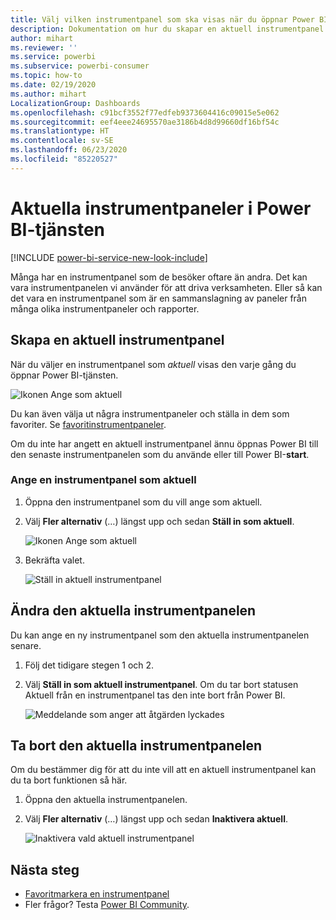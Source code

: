 ```yaml
---
title: Välj vilken instrumentpanel som ska visas när du öppnar Power BI-tjänsten
description: Dokumentation om hur du skapar en aktuell instrumentpanel i Power BI-tjänsten
author: mihart
ms.reviewer: ''
ms.service: powerbi
ms.subservice: powerbi-consumer
ms.topic: how-to
ms.date: 02/19/2020
ms.author: mihart
LocalizationGroup: Dashboards
ms.openlocfilehash: c91bcf3552f77edfeb9373604416c09015e5e062
ms.sourcegitcommit: eef4eee24695570ae3186b4d8d99660df16bf54c
ms.translationtype: HT
ms.contentlocale: sv-SE
ms.lasthandoff: 06/23/2020
ms.locfileid: "85220527"
---
```

# <a name="featured-dashboards-in-the-power-bi-service"></a>Aktuella instrumentpaneler i Power BI-tjänsten

[!INCLUDE [power-bi-service-new-look-include](../includes/power-bi-service-new-look-include.md)]

Många har en instrumentpanel som de besöker oftare än andra. Det kan vara instrumentpanelen vi använder för att driva verksamheten. Eller så kan det vara en instrumentpanel som är en sammanslagning av paneler från många olika instrumentpaneler och rapporter.

## <a name="create-a-featured-dashboard"></a>Skapa en aktuell instrumentpanel
När du väljer en instrumentpanel som *aktuell* visas den varje gång du öppnar Power BI-tjänsten. 

![Ikonen Ange som aktuell](./media/end-user-featured/power-bi-dropdown.png)

Du kan även välja ut några instrumentpaneler och ställa in dem som favoriter. Se [favoritinstrumentpaneler](end-user-favorite.md).

Om du inte har angett en aktuell instrumentpanel ännu öppnas Power BI till den senaste instrumentpanelen som du använde eller till Power BI-**start**. 

### <a name="set-a-dashboard-as-featured"></a>Ange en instrumentpanel som aktuell


1. Öppna den instrumentpanel som du vill ange som aktuell. 
2. Välj **Fler alternativ** (…) längst upp och sedan **Ställ in som aktuell**. 
   
    ![Ikonen Ange som aktuell](./media/end-user-featured/power-bi-dropdown.png)
3. Bekräfta valet.
   
    ![Ställ in aktuell instrumentpanel](./media/end-user-featured/power-bi-featured-confirm.png)

## <a name="change-the-featured-dashboard"></a>Ändra den aktuella instrumentpanelen
Du kan ange en ny instrumentpanel som den aktuella instrumentpanelen senare.

1. Följ det tidigare stegen 1 och 2.
   
2. Välj **Ställ in som aktuell instrumentpanel**. Om du tar bort statusen Aktuell från en instrumentpanel tas den inte bort från Power BI. 
   
    ![Meddelande som anger att åtgärden lyckades](./media/end-user-featured/power-bi-unfeature-new.png)

## <a name="remove-the-featured-dashboard"></a>Ta bort den aktuella instrumentpanelen
Om du bestämmer dig för att du inte vill att en aktuell instrumentpanel kan du ta bort funktionen så här.

1. Öppna den aktuella instrumentpanelen.
2. Välj **Fler alternativ** (…) längst upp och sedan **Inaktivera aktuell**.

    ![Inaktivera vald aktuell instrumentpanel](./media/end-user-featured/power-bi-unfeature.png)
   
## <a name="next-steps"></a>Nästa steg
- [Favoritmarkera en instrumentpanel](end-user-favorite.md)    
- Fler frågor? Testa [Power BI Community](https://community.powerbi.com/).

